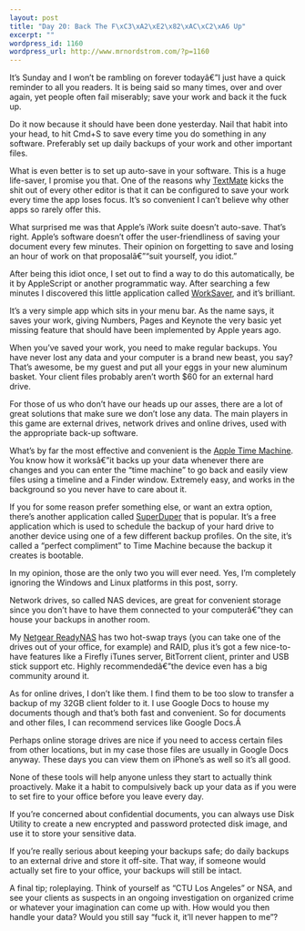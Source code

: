 ```yaml
--- 
layout: post
title: "Day 20: Back The F\xC3\xA2\xE2\x82\xAC\xC2\xA6 Up"
excerpt: ""
wordpress_id: 1160
wordpress_url: http://www.mrnordstrom.com/?p=1160
---
```

<p>It&rsquo;s Sunday and I won&rsquo;t be rambling on forever todayâ€”I just have a quick reminder to all you readers. It is being said so many times, over and over again, yet people often fail miserably; save your work and back it the fuck up.</p>
<!--more-->
<p>Do it now because it should have been done yesterday. Nail that habit into your head, to hit Cmd+S to save every time you do something in any software. Preferably set up daily backups of your work and other important files.</p>
<p>What is even better is to set up auto-save in your software. This is a huge life-saver, I promise you that. One of the reasons why <a href="http://macromates.com/">TextMate</a> kicks the shit out of every other editor is that it can be configured to save your work every time the app loses focus. It&rsquo;s so convenient I can&rsquo;t believe why other apps so rarely offer this.</p>
<p>What surprised me was that Apple&rsquo;s iWork suite doesn&rsquo;t auto-save. That&rsquo;s right. Apple&rsquo;s software doesn&rsquo;t offer the user-friendliness of saving your document every few minutes. Their opinion on forgetting to save and losing an hour of work on that proposalâ€”&ldquo;suit yourself, you idiot.&rdquo;</p>
<p>After being this idiot once, I set out to find a way to do this automatically, be it by AppleScript or another programmatic way. After searching a few minutes I discovered this little application called <a href="http://www.neitri.com/worksaver/">WorkSaver</a>, and it&rsquo;s brilliant.</p>
<p>It&rsquo;s a very simple app which sits in your menu bar. As the name says, it saves your work, giving Numbers, Pages and Keynote the very basic yet missing feature that should have been implemented by Apple years ago.</p>
<p>When you&rsquo;ve saved your work, you need to make regular backups. You have never lost any data and your computer is a brand new beast, you say? That&rsquo;s awesome, be my guest and put all your eggs in your new aluminum basket. Your client files probably aren&rsquo;t worth $60 for an external hard drive.</p>
<p>For those of us who don&rsquo;t have our heads up our asses, there are a lot of great solutions that make sure we don&rsquo;t lose any data. The main players in this game are external drives, network drives and online drives, used with the appropriate back-up software.</p>
<p>What&rsquo;s by far the most effective and convenient is the <a href="http://www.apple.com/macosx/what-is-macosx/time-machine.html">Apple Time Machine</a>. You know how it worksâ€”it backs up your data whenever there are changes and you can enter the &ldquo;time machine&rdquo; to go back and easily view files using a timeline and a Finder window. Extremely easy, and works in the background so you never have to care about it.</p>
<p>If you for some reason prefer something else, or want an extra option, there&rsquo;s another application called <a href="http://www.shirt-pocket.com/SuperDuper/SuperDuperDescription.html">SuperDuper</a> that is popular. It&rsquo;s a free application which is used to schedule the backup of your hard drive to another device using one of a few different backup profiles. On the site, it&rsquo;s called a &ldquo;perfect compliment&rdquo; to Time Machine because the backup it creates is bootable.</p>
<p>In my opinion, those are the only two you will ever need. Yes, I&rsquo;m completely ignoring the Windows and Linux platforms in this post, sorry.</p>
<p>Network drives, so called NAS devices, are great for convenient storage since you don&rsquo;t have to have them connected to your computerâ€”they can house your backups in another room.</p>
<p>My <a href="http://www.netgear.com/Products/Storage/ReadyNASDuo.aspx">Netgear ReadyNAS</a> has two hot-swap trays (you can take one of the drives out of your office, for example) and RAID, plus it&rsquo;s got a few nice-to-have features like a Firefly iTunes server, BitTorrent client, printer and USB stick support etc. Highly recommendedâ€”the device even has a big community around it.</p>
<p>As for online drives, I don&rsquo;t like them. I find them to be too slow to transfer a backup of my 32GB client folder to it. I use Google Docs to house my documents though and that&rsquo;s both fast and convenient. So for documents and other files, I can recommend services like Google Docs.<span class="Apple-converted-space">Â </span></p>
<p>Perhaps online storage drives are nice if you need to access certain files from other locations, but in my case those files are usually in Google Docs anyway. These days you can view them on iPhone&rsquo;s as well so it&rsquo;s all good.</p>
<p>None of these tools will help anyone unless they start to actually think proactively. Make it a habit to compulsively back up your data as if you were to set fire to your office before you leave every day.</p>
<p>If you&rsquo;re concerned about confidential documents, you can always use Disk Utility to create a new encrypted and password protected disk image, and use it to store your sensitive data.</p>
<p>If you&rsquo;re really serious about keeping your backups safe; do daily backups to an external drive and store it off-site. That way, if someone would actually set fire to your office, your backups will still be intact.</p>
<p>A final tip; roleplaying. Think of yourself as &ldquo;CTU Los Angeles&rdquo; or NSA, and see your clients as suspects in an ongoing investigation on organized crime or whatever your imagination can come up with. How would you then handle your data? Would you still say &ldquo;fuck it, it&rsquo;ll never happen to me&rdquo;?</p>
